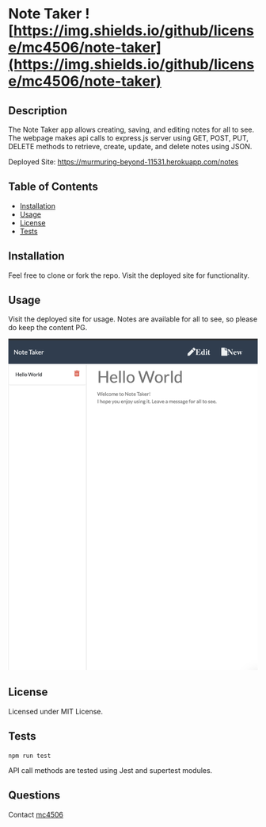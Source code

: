 # Note Taker ![https://img.shields.io/github/license/mc4506/note-taker](https://img.shields.io/github/license/mc4506/note-taker)

## Description

The Note Taker app allows creating, saving, and editing notes for all to see. The webpage makes api calls to express.js server using GET, POST, PUT, DELETE methods to retrieve, create, update, and delete notes using JSON.

Deployed Site: <https://murmuring-beyond-11531.herokuapp.com/notes>

## Table of Contents

* [Installation](#installation)
* [Usage](#usage)
* [License](#license)
* [Tests](#tests)

## Installation

Feel free to clone or fork the repo. Visit the deployed site for functionality.

## Usage

Visit the deployed site for usage. Notes are available for all to see, so please do keep the content PG. 

![Note Taker](.//screenshot.png)

## License

Licensed under MIT License.

## Tests

```
npm run test
```

API call methods are tested using Jest and supertest modules.

## Questions

Contact [mc4506](mailto:mike4506@gmail.com)